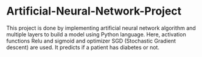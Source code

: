 # Artificial-Neural-Network-Project

This project is done by implementing artificial neural network algorithm and multiple layers to build a model using Python language. Here, activation functions Relu and sigmoid and optimizer SGD (Stochastic Gradient descent) are used. It predicts if a patient has diabetes or not.
